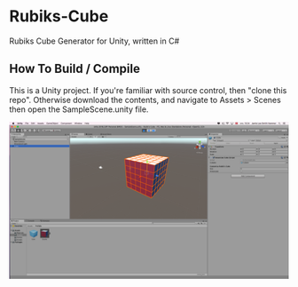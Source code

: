 # Rubiks-Cube
Rubiks Cube Generator for Unity, written in C#

## How To Build / Compile
This is a Unity project. If you're familiar with source control, then "clone this repo". Otherwise download the contents, and navigate to Assets > Scenes then open the SampleScene.unity file.

![](images/screenshot.png)
